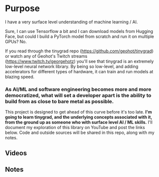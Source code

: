 # Purpose
I have a very surface level understanding of machine learning / AI. 

Sure, I can use Tensorflow a bit and I can download models from Hugging Face, but could I build a PyTorch model from scratch and run it on multiple GPUs? No.

If you read through the tinygrad repo (https://github.com/geohot/tinygrad) or watch any of Geohot's Twitch streams (https://www.twitch.tv/georgehotz) you'll see that tinygrad is an extremely low-level neural network library. By being so low-level, and adding accelerators for different types of hardware, it can train and run models at blazing speed.

### As AI/ML and software engineering becomes more and more democratized, what will set a developer apart is the ability to build from as close to bare metal as possible.

This project is designed to get ahead of this curve before it's too late. __I'm going to learn tinygrad, and the underlying concepts associated with it, from the ground up as someone who with surface level AI / ML skills.__ I'll document my exploration of this library on YouTube and post the links below. Code and outside sources will be shared in this repo, along with my notes.

## Videos


## Notes
